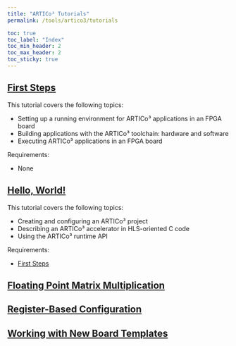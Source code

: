 ```yaml
---
title: "ARTICo³ Tutorials"
permalink: /tools/artico3/tutorials

toc: true
toc_label: "Index"
toc_min_header: 2
toc_max_header: 2
toc_sticky: true
---
```


## [First Steps](/tools/artico3/tutorials/setup)

This tutorial covers the following topics:

* Setting up a running environment for ARTICo³ applications in an FPGA board
* Building applications with the ARTICo³ toolchain: hardware and software
* Executing ARTICo³ applications in an FPGA board

Requirements:

* None


## [Hello, World!](/tools/artico3/tutorials/matmul)

This tutorial covers the following topics:

* Creating and configuring an ARTICo³ project
* Describing an ARTICo³ accelerator in HLS-oriented C code
* Using the ARTICo³ runtime API

Requirements:

* [First Steps](/tools/artico3/tutorials/setup)


## [Floating Point Matrix Multiplication](/tools/artico3/tutorials/matmulfp)



## [Register-Based Configuration](/tools/artico3/tutorials/regconf)



## [Working with New Board Templates](/tools/artico3/tutorials/newboard)
